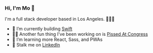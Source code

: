 ### Hi, I'm Mo 👋

I'm a full stack developer based in Los Angeles. 👩🏻‍💻

- 🔭  I’m currently building [Swift](https://github.com/Andrea-Dispe/Swift-client)
- 💃🏻  Another fun thing I've been working on is [Pissed At Congress](https://github.com/ommwong/pissed-at-congress)
- 🌱  I’m learning more React, Sass, and PWAs
- 👀  Stalk me on [LinkedIn](https://www.linkedin.com/in/mowong1/)

